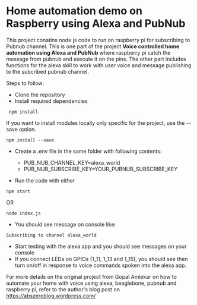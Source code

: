 # Home automation demo on Raspberry using Alexa and PubNub
This project conatins node js code to run on raspberry pi for subscribing to Pubnub channel. This is one part of the project **Voice controlled home automation using Alexa and PubNub** where raspberry pi catch the message from pubnub and execute it on the pins.
The other part includes functions for the alexa skill to work with user voice and message publishing to the subcribed pubnub channel.

Steps to follow:

* Clone the repository
* Install required dependencies
```shell
 npm install
 ```
 If you want to install modules locally only specific for the project, use the --save option. 
 ```shell
 npm install --save
 ```
 
* Create a .env file in the same folder with following contents:
  * PUB_NUB_CHANNEL_KEY=alexa_world
  * PUB_NUB_SUBSCRIBE_KEY=YOUR_PUBNUB_SUBSCRIBE_KEY

* Run the code with either
```
npm start
```
OR
```
node index.js
```
* You should see message on console like:
```
Subscribing to channel alexa_world
```
* Start testing with the alexa app and you should see messages on your console
* If you connect LEDs on GPIOs (1_11, 1_13 and 1_15), you should see then turn on/off in response to voice commands spoken into the alexa app.

For more details on the original project from Gopal Amlekar on how to automate your home with voice using alexa, beaglebone, pubnub and raspberry pi, refer to the author's blog post on https://abszeroblog.wordpress.com/
